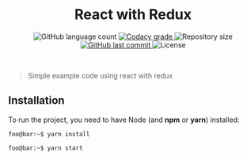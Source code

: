 <h1 align="center">React with Redux</h1>

<p align="center">
  <img alt="GitHub language count" src="https://img.shields.io/github/languages/count/DanielAntunes97/react-redux.svg">
  
  <a href="https://www.codacy.com/app/DanielAntunes97/react-redux">
    <img alt="Codacy grade" src="https://img.shields.io/codacy/grade/03d4a9f21d3e41d48d490fa06ebcf9cb.svg">
  </a>
  
  <img alt="Repository size" src="https://img.shields.io/github/repo-size/DanielAntunes97/react-redux.svg">
  
  <a href="https://github.com/DanielAntunes97/react-redux/commits/master">
    <img alt="GitHub last commit" src="https://img.shields.io/github/last-commit/DanielAntunes97/react-redux.svg">
  </a>
  
  <img alt="License" src="https://img.shields.io/badge/license-MIT-brightgreen">
</p>

<br>

> Simple example code using react with redux

## Installation

To run the project, you need to have Node (and **npm** or **yarn**) installed:

```console
foo@bar:~$ yarn install
```

```console
foo@bar:~$ yarn start
```
